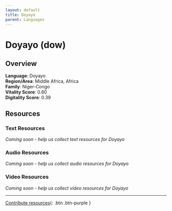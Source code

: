 ```yaml
---
layout: default
title: Doyayo
parent: Languages
---
```


# Doyayo (dow)

## Overview

**Language**: Doyayo  
**Region/Area**: Middle Africa, Africa  
**Family**: Niger-Congo  
**Vitality Score**: 0.60  
**Digitality Score**: 0.39  

## Resources

### Text Resources
*Coming soon - help us collect text resources for Doyayo*

### Audio Resources
*Coming soon - help us collect audio resources for Doyayo*

### Video Resources
*Coming soon - help us collect video resources for Doyayo*

---

[Contribute resources](https://fairtrain.github.io/){: .btn .btn-purple }
